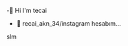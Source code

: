 -👋 Hi I'm tecai
- 📲 recai_akn_34/instagram hesabım... 

<!---
recai-hash/recai-hash is a ✨ special ✨ repository because its `README.md` (this file) appears on your GitHub profile.
You can click the Preview link to take a look at your changes.
--->
slm
